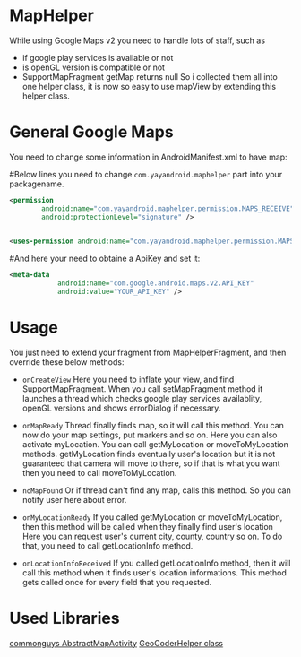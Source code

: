 MapHelper
=========

While using Google Maps v2 you need to handle lots of staff, such as 
  * if google play services is available or not
  * is openGL version is compatible or not
  * SupportMapFragment getMap returns null
So i collected them all into one helper class, it is now so easy to use mapView by extending this helper class.

General Google Maps
===================

You need to change some information in AndroidManifest.xml to have map:

#Below lines you need to change `com.yayandroid.maphelper` part into your packagename.

```xml
<permission
        android:name="com.yayandroid.maphelper.permission.MAPS_RECEIVE"
        android:protectionLevel="signature" />
        

<uses-permission android:name="com.yayandroid.maphelper.permission.MAPS_RECEIVE" />
```

#And here your need to obtaine a ApiKey and set it:

```xml
<meta-data
            android:name="com.google.android.maps.v2.API_KEY"
            android:value="YOUR_API_KEY" />
```

Usage
=====

You just need to extend your fragment from MapHelperFragment, and then override these below methods:

* `onCreateView`
Here you need to inflate your view, and find SupportMapFragment. When you call setMapFragment method it launches a thread which checks google play services availablity, openGL versions and shows errorDialog if necessary. 

* `onMapReady`
Thread finally finds map, so it will call this method. You can now do your map settings, put markers and so on.
Here you can also activate myLocation. You can call getMyLocation or moveToMyLocation methods. getMyLocation finds eventually user's location but it is not guaranteed that camera will move to there, so if that is what you want then you need to call moveToMyLocation.

* `noMapFound`
Or if thread can't find any map, calls this method. So you can notify user here about error.

* `onMyLocationReady`
If you called getMyLocation or moveToMyLocation, then this method will be called when they finally find user's location
Here you can request user's current city, county, country so on. To do that, you need to call getLocationInfo method.

* `onLocationInfoReceived`
If you called getLocationInfo method, then it will call this method when it finds user's location informations. This method gets called once for every field that you requested.


Used Libraries
==============

[commonguys AbstractMapActivity][1]
[GeoCoderHelper class][2]

[1]: https://github.com/commonsguy/cw-omnibus/blob/master/MapsV2/Popups/src/com/commonsware/android/mapsv2/popups/AbstractMapActivity.java
[2]: http://stackoverflow.com/a/15853124/1171484
